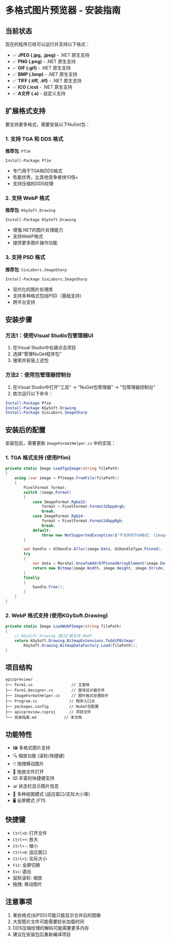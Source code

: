 # 多格式图片预览器 - 安装指南

## 当前状态

现在的程序已经可以运行并支持以下格式：
- ✅ **JPEG (.jpg, .jpeg)** - .NET 原生支持
- ✅ **PNG (.png)** - .NET 原生支持  
- ✅ **GIF (.gif)** - .NET 原生支持
- ✅ **BMP (.bmp)** - .NET 原生支持
- ✅ **TIFF (.tiff, .tif)** - .NET 原生支持
- ✅ **ICO (.ico)** - .NET 原生支持
- ✅ **A文件 (.a)** - 自定义支持

## 扩展格式支持

要支持更多格式，需要安装以下NuGet包：

### 1. 支持 TGA 和 DDS 格式
**推荐包**: `Pfim`
```
Install-Package Pfim
```
- 专门用于TGA和DDS格式
- 性能优秀，比其他竞争者快10倍+
- 支持压缩的DDS纹理

### 2. 支持 WebP 格式  
**推荐包**: `KGySoft.Drawing`
```
Install-Package KGySoft.Drawing
```
- 增强.NET的图片处理能力
- 支持WebP格式
- 提供更多图片操作功能

### 3. 支持 PSD 格式
**推荐包**: `SixLabors.ImageSharp`
```
Install-Package SixLabors.ImageSharp
```
- 现代化的图片处理库
- 支持多种格式包括PSD（基础支持）
- 跨平台支持

## 安装步骤

### 方法1：使用Visual Studio包管理器UI
1. 在Visual Studio中右键点击项目
2. 选择"管理NuGet程序包"
3. 搜索并安装上述包

### 方法2：使用包管理器控制台
1. 在Visual Studio中打开"工具" -> "NuGet包管理器" -> "包管理器控制台"
2. 依次运行以下命令：
```powershell
Install-Package Pfim
Install-Package KGySoft.Drawing  
Install-Package SixLabors.ImageSharp
```

## 安装后的配置

安装包后，需要更新 `ImageFormatHelper.cs` 中的实现：

### 1. TGA 格式支持 (使用Pfim)
```csharp
private static Image LoadTgaImage(string filePath)
{
    using (var image = Pfimage.FromFile(filePath))
    {
        PixelFormat format;
        switch (image.Format)
        {
            case ImageFormat.Rgba32:
                format = PixelFormat.Format32bppArgb;
                break;
            case ImageFormat.Rgb24:
                format = PixelFormat.Format24bppRgb;
                break;
            default:
                throw new NotSupportedException($"不支持的TGA格式: {image.Format}");
        }

        var handle = GCHandle.Alloc(image.Data, GCHandleType.Pinned);
        try
        {
            var data = Marshal.UnsafeAddrOfPinnedArrayElement(image.Data, 0);
            return new Bitmap(image.Width, image.Height, image.Stride, format, data);
        }
        finally
        {
            handle.Free();
        }
    }
}
```

### 2. WebP 格式支持 (使用KGySoft.Drawing)
```csharp
private static Image LoadWebPImage(string filePath)
{
    // KGySoft.Drawing 通过扩展支持 WebP
    return KGySoft.Drawing.BitmapExtensions.ToGdiPBitmap(
        KGySoft.Drawing.BitmapDataFactory.Load(filePath));
}
```

## 项目结构
```
apicpreview/
├── Form1.cs                 // 主窗体
├── Form1.Designer.cs        // 窗体设计器文件  
├── ImageFormatHelper.cs     // 图片格式处理助手
├── Program.cs              // 程序入口点
├── packages.config         // NuGet包配置
├── apicpreview.csproj      // 项目文件
└── 安装指南.md            // 本文档
```

## 功能特性

- 🖼️ 多格式图片支持
- 🔍 缩放功能 (滚轮/快捷键)
- 🖱️ 拖拽移动图片
- 📂 拖放文件打开
- ⌨️ 丰富的快捷键支持
- 📊 状态栏显示图片信息
- 🎯 多种视图模式 (适应窗口/实际大小等)
- 🖥️ 全屏模式 (F11)

## 快捷键

- `Ctrl+O`: 打开文件
- `Ctrl++`: 放大
- `Ctrl+-`: 缩小  
- `Ctrl+0`: 适应窗口
- `Ctrl+1`: 实际大小
- `F11`: 全屏切换
- `Esc`: 退出
- 鼠标滚轮: 缩放
- 拖拽: 移动图片

## 注意事项

1. 某些格式(如PSD)可能只能显示合并后的图像
2. 大型图片文件可能需要较长加载时间
3. DDS压缩纹理的解码可能需要更多内存
4. 建议在安装包后重新编译项目 